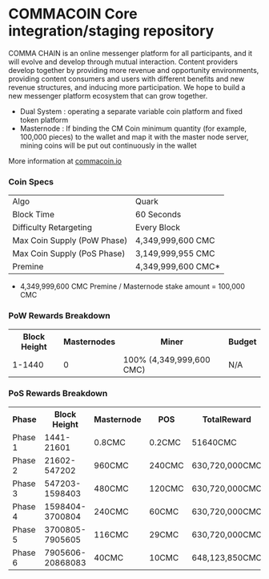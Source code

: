 COMMACOIN Core integration/staging repository
=====================================

COMMA CHAIN is an online messenger platform for all participants, and it will evolve and develop through mutual interaction. Content providers develop together by providing more revenue and opportunity environments, providing content consumers and users with different benefits and new revenue structures, and inducing more participation. We hope to build a new messenger platform ecosystem that can grow together.
- Dual System : operating a separate variable coin platform and fixed token platform
- Masternode : If binding the CM Coin minimum quantity (for example, 100,000 pieces) to the wallet and map it with the master node server, mining coins will be put out continuously in the wallet

More information at [commacoin.io](https://commacoin.io) 

### Coin Specs
<table>
<tr><td>Algo</td><td>Quark</td></tr>
<tr><td>Block Time</td><td>60 Seconds</td></tr>
<tr><td>Difficulty Retargeting</td><td>Every Block</td></tr>
<tr><td>Max Coin Supply (PoW Phase)</td><td>4,349,999,600 CMC</td></tr>
<tr><td>Max Coin Supply (PoS Phase)</td><td>3,149,999,955 CMC</td></tr>
<tr><td>Premine</td><td>4,349,999,600 CMC*</td></tr>
</table>

* 4,349,999,600 CMC Premine / Masternode stake amount = 100,000 CMC

### PoW Rewards Breakdown

<table>
<th>Block Height</th><th>Masternodes</th><th>Miner</th><th>Budget</th>
<tr><td>1-1440</td><td>0</td><td>100% (4,349,999,600 CMC)</td><td>N/A</td></tr>
</table>

### PoS Rewards Breakdown

<table>
<th>Phase</th><th>Block Height</th><th>Masternode</th><th>POS</th><th>TotalReward</th>
<tr><td>Phase 1</td><td>1441-21601</td><td>0.8CMC</td><td>0.2CMC</td><td>51640CMC</td></tr>
<tr><td>Phase 2</td><td>21602-547202</td><td>960CMC</td><td>240CMC</td><td>630,720,000CMC</td></tr>
<tr><td>Phase 3</td><td>547203-1598403</td><td>480CMC</td><td>120CMC</td><td>630,720,000CMC</td></tr>
<tr><td>Phase 4</td><td>1598404-3700804</td><td>240CMC</td><td>60CMC</td><td>630,720,000CMC</td></tr>
<tr><td>Phase 5</td><td>3700805-7905605</td><td>116CMC</td><td>29CMC</td><td>630,720,000CMC</td></tr>
<tr><td>Phase 6</td><td>7905606-20868083</td><td>40CMC</td><td>10CMC</td><td>648,123,850CMC</td></tr>
</table>

